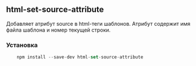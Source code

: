 ## html-set-source-attribute

Добавляет атрибут source в html-теги шаблонов. Атрибут содержит имя файла шаблона и номер текущей строки.

### Установка

```javascript
    npm install --save-dev html-set-source-attribute
```
